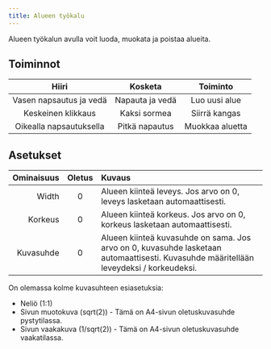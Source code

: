 ```yaml
---
title: Alueen työkalu
---
```


Alueen työkalun avulla voit luoda, muokata ja poistaa alueita.

## Toiminnot

|          Hiiri          |     Kosketa     |     Toiminto    |
| :---------------------: | :-------------: | :-------------: |
| Vasen napsautus ja vedä | Napauta ja vedä |  Luo uusi alue  |
|    Keskeinen klikkaus   |   Kaksi sormea  |  Siirrä kangas  |
| Oikealla napsautuksella |  Pitkä napautus | Muokkaa aluetta |

## Asetukset

| Ominaisuus | Oletus | Kuvaus                                                                                                                                                                                 |
| ---------: | :----: | :------------------------------------------------------------------------------------------------------------------------------------------------------------------------------------- |
|      Width |    0   | Alueen kiinteä leveys. Jos arvo on 0, leveys lasketaan automaattisesti.                                                                                |
|    Korkeus |    0   | Alueen kiinteä korkeus. Jos arvo on 0, korkeus lasketaan automaattisesti.                                                                              |
|  Kuvasuhde |    0   | Alueen kiinteä kuvasuhde on sama. Jos arvo on 0, kuvasuhde lasketaan automaattisesti. Kuvasuhde määritellään leveydeksi / korkeudeksi. |

On olemassa kolme kuvasuhteen esiasetuksia:

- Neliö (1:1)
- Sivun muotokuva (sqrt(2)) - Tämä on A4-sivun oletuskuvasuhde pystytilassa.
- Sivun vaakakuva (1/sqrt(2)) - Tämä on A4-sivun oletuskuvasuhde vaakatilassa.
